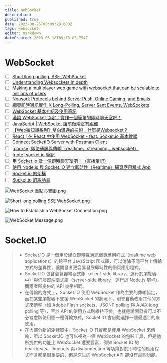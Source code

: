 ```yaml
---
title: WebSocket
description: 
published: true
date: 2023-08-25T00:09:20.680Z
tags: websocket
editor: markdown
dateCreated: 2023-05-18T09:13:03.754Z
---
```


# WebSocket
- [ ] [Short/long polling, SSE, WebSocket](https://blog.bytebytego.com/p/ep-39-accounting-101-in-payment-systems?utm_source=profile&utm_medium=reader2)
- [ ] [Understanding Websockets In depth](https://vishalrana9915.medium.com/understanding-websockets-in-depth-6eb07ab298b3)
- [ ] [Making a multiplayer web game with websocket that can be scalable to millions of users](https://medium.com/@dragonblade9x/making-a-multiplayer-web-game-with-websocket-that-can-be-scalable-to-millions-of-users-923cc8bd4d3b)
- [ ] [Network Protocols behind Server Push, Online Gaming, and Emails](https://blog.bytebytego.com/p/network-protocols-behind-server-push?utm_source=profile&utm_medium=reader2)
- [ ] [網頁即時通訊實作 X Long-Polling, Server Sent Events, WebSockets](https://linyencheng.github.io/2022/09/23/relationships-between-frontend-and-backend/js-realtime-communication/)
- [ ] [WebSocket 基本介紹及使用筆記](https://www.letswrite.tw/websocket/)
- [ ] [淺談 WebSocket 協定：實作一個簡單的即時聊天室吧！](https://hackmd.io/@Heidi-Liu/javascript-websocket)
- [ ] [JavaScript | WebSocket 讓前後端沒有距離](https://medium.com/enjoy-life-enjoy-coding/javascript-websocket-%E8%AE%93%E5%89%8D%E5%BE%8C%E7%AB%AF%E6%B2%92%E6%9C%89%E8%B7%9D%E9%9B%A2-34536c333e1b)
- [ ] [【Web微知識系列】雙向溝通的技術，什麼是Websocket？](https://vocus.cc/article/627280c5fd89780001c71e35)
- [ ] [React | 在 React 中使用 WebSocket - feat. Socket.io 基本教學](https://ms314006.github.io/use-websocket-by-react-socket-io/)
- [ ] [Connect SocketIO Server with Postman Client](https://www.youtube.com/watch?v=RWrNL-I3j7k&ab_channel=SWIKbyMirTahaAli&loop=0)
- [ ] [[course] 即使通訊與傳輸（realtime、streaming、websocket）](https://pjchender.dev/webdev/course-fem-realtime/)
- [ ] [[note] socket.io 筆記](https://pjchender.dev/npm/npm-socket-io/#%E6%9C%AA%E9%96%B1%E8%AE%80)
- [ ] [用 Socket.io 做一個即時聊天室吧！（直播筆記）](https://creativecoding.in/2020/03/25/%E7%94%A8-socket-io-%E5%81%9A%E4%B8%80%E5%80%8B%E5%8D%B3%E6%99%82%E8%81%8A%E5%A4%A9%E5%AE%A4%E5%90%A7%EF%BC%81%EF%BC%88%E7%9B%B4%E6%92%AD%E7%AD%86%E8%A8%98%EF%BC%89/)
- [ ] [使用 Node.js 與 Socket.IO 建立即時性（Realtime）網頁應用程式 App](https://blog.gtwang.org/programming/socket-io-node-js-realtime-app/)
- [ ] [Socket.io 的架構](https://mark-lin.com/posts/20170913/)
- [ ] [Socket.io 的說話島](https://mark-lin.com/posts/20170914/)

![WebSocket 重點心智圖.png](http://192.168.25.60:8000/files/file_storage/e9c7606b.png)

![Short long polling SSE WebSocket.png](http://192.168.25.60:8000/files/file_storage/61384721.png)

![How to Establish a WebSocket Connection.png](http://192.168.25.60:8000/files/file_storage/4913e244.png)

![WebSocket Message.png](http://192.168.25.60:8000/files/file_storage/1105ad71.png)

# Socket.IO
> - Socket.IO 是一個用於建立即時性通訊網頁應用程式（realtime web applications）的跨平台 JavaScript 函式庫，可以消除不同平台上傳輸方式的差異性，讓開發者更容易發展即時性的網頁應用程式。
> - Socket.IO 包含瀏覽器端函式庫（client-side library，運行於瀏覽器中）與伺服器端函式庫（server-side library，運行於 Node.js 環境），而兩者所提供的 API 幾乎相同。
> - 在傳輸的方式上，Socket.IO 使用 WebSocket 作為主要的傳輸協定，而在某些瀏覽器不支援 WebSocket 的狀況下，則會自動改用其他的方式來傳輸（如 Adobe Flash sockets、JSONP polling 與 AJAX long polling 等），至於 API 的使用方式則維持不變，也就是說開發者可以不必考慮該使用哪一種傳輸方式，Socket.IO 會自動選擇一個最適合的來使用。
> - 在大部分新的瀏覽器中，Socket.IO 其實都是使用 WebSocket 來傳輸，所以 Socket.IO 也可以視為一個 WebSocket 的包裝工具，但是他所提供的功能比 WebSocket 還要豐富，例如 Socket.IO 的 heartbeats、timeouts 與 disconnection 等功能對於即時性的應用程式而言都是很重要的，但是原生的 WebSocket API 卻沒有這些功能。






